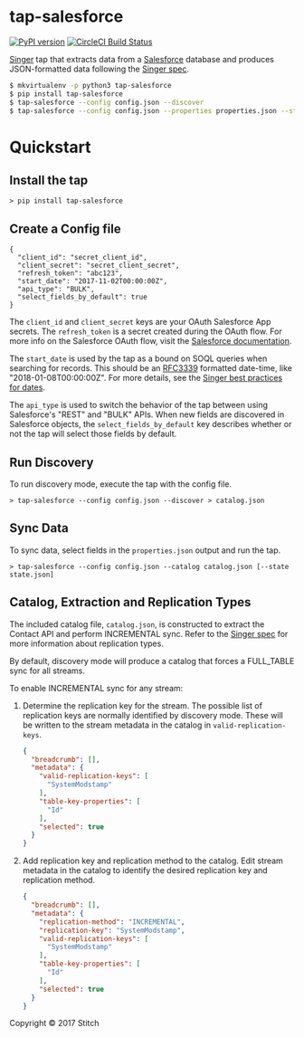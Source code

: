 # tap-salesforce

[![PyPI version](https://badge.fury.io/py/tap-mysql.svg)](https://badge.fury.io/py/tap-salesforce)
[![CircleCI Build Status](https://circleci.com/gh/singer-io/tap-salesforce.png)](https://circleci.com/gh/singer-io/tap-salesforce.png)


[Singer](https://www.singer.io/) tap that extracts data from a [Salesforce](https://www.salesforce.com/) database and produces JSON-formatted data following the [Singer spec](https://github.com/singer-io/getting-started/blob/master/docs/SPEC.md).

```bash
$ mkvirtualenv -p python3 tap-salesforce
$ pip install tap-salesforce
$ tap-salesforce --config config.json --discover
$ tap-salesforce --config config.json --properties properties.json --state state.json
```

# Quickstart

## Install the tap

```
> pip install tap-salesforce
```

## Create a Config file

```
{
  "client_id": "secret_client_id",
  "client_secret": "secret_client_secret",
  "refresh_token": "abc123",
  "start_date": "2017-11-02T00:00:00Z",
  "api_type": "BULK",
  "select_fields_by_default": true
}
```

The `client_id` and `client_secret` keys are your OAuth Salesforce App secrets. The `refresh_token` is a secret created during the OAuth flow. For more info on the Salesforce OAuth flow, visit the [Salesforce documentation](https://developer.salesforce.com/docs/atlas.en-us.api_rest.meta/api_rest/intro_understanding_web_server_oauth_flow.htm).

The `start_date` is used by the tap as a bound on SOQL queries when searching for records.  This should be an [RFC3339](https://www.ietf.org/rfc/rfc3339.txt) formatted date-time, like "2018-01-08T00:00:00Z". For more details, see the [Singer best practices for dates](https://github.com/singer-io/getting-started/blob/master/BEST_PRACTICES.md#dates).

The `api_type` is used to switch the behavior of the tap between using Salesforce's "REST" and "BULK" APIs. When new fields are discovered in Salesforce objects, the `select_fields_by_default` key describes whether or not the tap will select those fields by default.

## Run Discovery

To run discovery mode, execute the tap with the config file.

```
> tap-salesforce --config config.json --discover > catalog.json
```

## Sync Data

To sync data, select fields in the `properties.json` output and run the tap.

```
> tap-salesforce --config config.json --catalog catalog.json [--state state.json]
```

## Catalog, Extraction and Replication Types

The included catalog file, `catalog.json`, is constructed to extract the Contact API and perform INCREMENTAL sync. 
Refer to the [Singer spec](https://github.com/singer-io/getting-started/blob/master/docs/SYNC_MODE.md#replication-method) for 
more information about replication types.

By default, discovery mode will produce a catalog that forces a FULL_TABLE sync for all streams.

To enable INCREMENTAL sync for any stream:

1. Determine the replication key for the stream. The possible list of replication keys are normally identified by 
discovery mode. These will be written to the stream metadata in the catalog in `valid-replication-keys`.

    ```json
    {
      "breadcrumb": [],
      "metadata": {
        "valid-replication-keys": [
          "SystemModstamp"
        ],
        "table-key-properties": [
          "Id"
        ],
        "selected": true
      }
    }
    ```

2. Add replication key and replication method to the catalog. Edit stream metadata in the catalog to identify the 
desired replication key and replication method.

    ```json
    {
      "breadcrumb": [],
      "metadata": {
        "replication-method": "INCREMENTAL",
        "replication-key": "SystemModstamp",
        "valid-replication-keys": [
          "SystemModstamp"
        ],
        "table-key-properties": [
          "Id"
        ],
        "selected": true
      }
    }
    ```



Copyright &copy; 2017 Stitch
